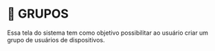 # 👥 GRUPOS

Essa tela do sistema tem como objetivo possibilitar ao usuário criar um grupo de usuários de dispositivos.
